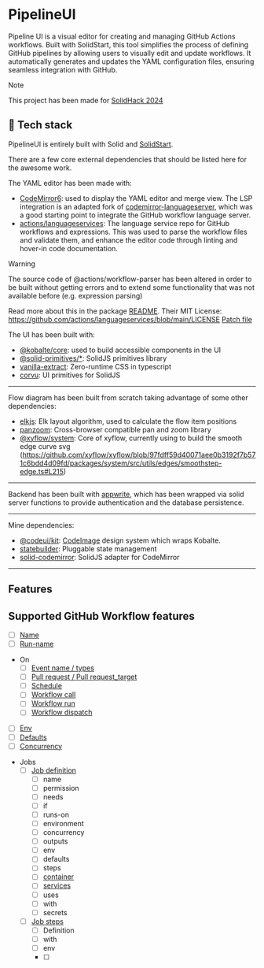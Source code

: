 # PipelineUI

Pipeline UI is a visual editor for creating and managing GitHub Actions workflows.
Built with SolidStart, this tool simplifies the process of defining GitHub pipelines
by allowing users to visually edit and update workflows. It automatically generates and
updates the YAML configuration files, ensuring seamless integration with GitHub.

> [!NOTE]
>
> This project has been made for [SolidHack 2024](https://www.solidjs.com/blog/solidhack-2024-announcement)

## 🤖 Tech stack

PipelineUI is entirely built with Solid and [SolidStart](https://github.com/solidjs/solid-start).

There are a few core external dependencies that should be listed here for the awesome work.

The YAML editor has been made with:

- [CodeMirror6](https://codemirror.net/): used to display the YAML editor and merge view. The LSP integration is an
  adapted fork of [codemirror-languageserver](https://github.com/FurqanSoftware/codemirror-languageserver), which was a
  good starting point to integrate the GitHub workflow language server.
- [actions/languageservices](https://github.com/actions/languageservices): The language service repo for GitHub
  workflows and expressions. This was used to parse the workflow files and validate them, and enhance the editor code
  through linting and hover-in code documentation.

> [!WARNING]
>
> The source code of @actions/workflow-parser has been altered in order to be built without getting errors and to
> extend some functionality that was not available before (e.g. expression parsing)
>
> Read more about this in the package [README](./packages/workflow-parser/README.md).
> Their MIT License: https://github.com/actions/languageservices/blob/main/LICENSE
> [Patch file](./patches/@actions__workflow-parser@0.3.13.patch)

The UI has been built with:

- [@kobalte/core](https://github.com/kobaltedev/kobalte): used to build accessible components in the UI
- [@solid-primitives/*](https://github.com/solidjs-community/solid-primitives): SolidJS primitives library
- [vanilla-extract](https://vanilla-extract.style/): Zero-runtime CSS in typescript
- [corvu](https://corvu.dev/): UI primitives for SolidJS

---

Flow diagram has been built from scratch taking advantage of some other dependencies:

- [elkjs](https://github.com/kieler/elkjs): Elk layout algorithm, used to calculate the flow item positions
- [panzoom](https://github.com/anvaka/panzoom): Cross-browser compatible pan and zoom library
- [@xyflow/system](): Core of xyflow, currently using to build the smooth edge curve
  svg (https://github.com/xyflow/xyflow/blob/97fdff59d40071aee0b3192f7b571c6bdd4d09fd/packages/system/src/utils/edges/smoothstep-edge.ts#L215)

---

Backend has been built with [appwrite](https://appwrite.io/), which has been wrapped via solid server functions
to provide authentication and the database persistence.

---

Mine dependencies:

- [@codeui/kit](https://github.com/riccardoperra/codeui): [CodeImage](https://github.com/riccardoperra/codeimage) design
  system which wraps Kobalte.
- [statebuilder](https://github.com/riccardoperra/statebuilder): Pluggable state management
- [solid-codemirror](https://github.com/riccardoperra/solid-codemirror): SolidJS adapter for CodeMirror

---

## Features

## Supported GitHub Workflow features

- [ ] [Name](https://docs.github.com/en/actions/writing-workflows/workflow-syntax-for-github-actions#name)
- [ ] [Run-name](https://docs.github.com/en/actions/writing-workflows/workflow-syntax-for-github-actions#run-name)
- On
    - [ ] [Event name / types](https://docs.github.com/en/actions/writing-workflows/workflow-syntax-for-github-actions#onevent_nametypes)
    - [ ] [Pull request / Pull request_target](https://docs.github.com/en/actions/writing-workflows/workflow-syntax-for-github-actions#onpull_requestpull_request_targetbranchesbranches-ignore)
    - [ ] [Schedule](https://docs.github.com/en/actions/writing-workflows/workflow-syntax-for-github-actions#onschedule)
    - [ ] [Workflow call](https://docs.github.com/en/actions/writing-workflows/workflow-syntax-for-github-actions#onworkflow_call)
    - [ ] [Workflow run](https://docs.github.com/en/actions/writing-workflows/workflow-syntax-for-github-actions#onworkflow_runbranchesbranches-ignore)
    - [ ] [Workflow dispatch](https://docs.github.com/en/actions/writing-workflows/workflow-syntax-for-github-actions#onworkflow_dispatch)
- [ ] [Env](https://docs.github.com/en/actions/writing-workflows/workflow-syntax-for-github-actions#onpull_requestpull_request_targetbranchesbranches-ignore)
- [ ] [Defaults](https://docs.github.com/en/actions/writing-workflows/workflow-syntax-for-github-actions#defaults)
- [ ] [Concurrency](https://docs.github.com/en/actions/writing-workflows/workflow-syntax-for-github-actions#concurrency)
- Jobs
    - [ ] [Job definition](https://docs.github.com/en/actions/writing-workflows/workflow-syntax-for-github-actions#jobsjob_id)
        - [ ] name
        - [ ] permission
        - [ ] needs
        - [ ] if
        - [ ] runs-on
        - [ ] environment
        - [ ] concurrency
        - [ ] outputs
        - [ ] env
        - [ ] defaults
        - [ ] steps
        - [ ] [container](https://docs.github.com/en/actions/writing-workflows/workflow-syntax-for-github-actions#jobsjob_idcontainer)
        - [ ] [services](https://docs.github.com/en/actions/writing-workflows/workflow-syntax-for-github-actions#jobsjob_idservices)
        - [ ] uses
        - [ ] with
        - [ ] secrets
    - [ ] [Job steps](https://docs.github.com/en/actions/writing-workflows/workflow-syntax-for-github-actions#jobsjob_idsteps)
        - [ ] Definition
        - [ ] with
        - [ ] env
        - [ ]
